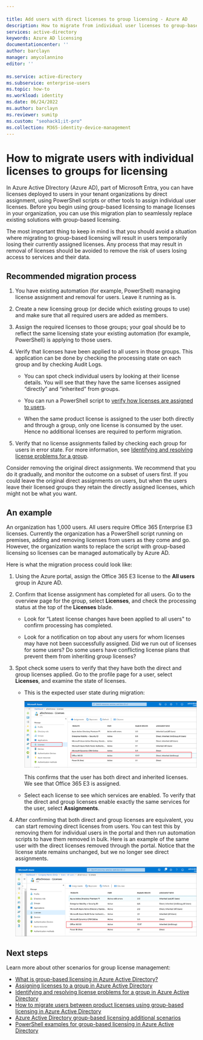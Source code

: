 ```yaml
---

title: Add users with direct licenses to group licensing - Azure AD
description: How to migrate from individual user licenses to group-based licensing using Azure Active Directory
services: active-directory
keywords: Azure AD licensing
documentationcenter: ''
author: barclayn
manager: amycolannino
editor: ''

ms.service: active-directory
ms.subservice: enterprise-users
ms.topic: how-to
ms.workload: identity
ms.date: 06/24/2022
ms.author: barclayn
ms.reviewer: sumitp
ms.custom: "seohack1;it-pro"
ms.collection: M365-identity-device-management
---
```


# How to migrate users with individual licenses to groups for licensing

In Azure Active DIrectory (Azure AD), part of Microsoft Entra, you can have licenses deployed to users in your tenant organizations by direct assignment, using PowerShell scripts or other tools to assign individual user licenses. Before you begin using group-based licensing to manage licenses in your organization, you can use this migration plan to seamlessly replace existing solutions with group-based licensing.

The most important thing to keep in mind is that you should avoid a situation where migrating to group-based licensing will result in users temporarily losing their currently assigned licenses. Any process that may result in removal of licenses should be avoided to remove the risk of users losing access to services and their data.

## Recommended migration process

1. You have existing automation (for example, PowerShell) managing license assignment and removal for users. Leave it running as is.

1. Create a new licensing group (or decide which existing groups to use) and make sure that all required users are added as members.

1. Assign the required licenses to those groups; your goal should be to reflect the same licensing state your existing automation (for example, PowerShell) is applying to those users.

1. Verify that licenses have been applied to all users in those groups. This application can be done by checking the processing state on each group and by checking Audit Logs.

   - You can spot check individual users by looking at their license details. You will see that they have the same licenses assigned “directly” and “inherited” from groups.

   - You can run a PowerShell script to [verify how licenses are assigned to users](licensing-group-advanced.md#use-powershell-to-see-who-has-inherited-and-direct-licenses).

   - When the same product license is assigned to the user both directly and through a group, only one license is consumed by the user. Hence no additional licenses are required to perform migration.

1. Verify that no license assignments failed by checking each group for users in error state. For more information, see [Identifying and resolving license problems for a group](licensing-groups-resolve-problems.md).

Consider removing the original direct assignments. We recommend that you do it gradually, and monitor the outcome on a subset of users first. If you could leave the original direct assignments on users, but when the users leave their licensed groups they retain the directly assigned licenses, which might not be what you want.

## An example

An organization has 1,000 users. All users require Office 365 Enterprise E3 licenses. Currently the organization has a PowerShell script running on premises, adding and removing licenses from users as they come and go. However, the organization wants to replace the script with group-based licensing so licenses can be managed automatically by Azure AD.

Here is what the migration process could look like:

1. Using the Azure portal, assign the Office 365 E3 license to the **All users** group in Azure AD.

1. Confirm that license assignment has completed for all users. Go to the overview page for the group, select **Licenses**, and check the processing status at the top of the **Licenses** blade.

   - Look for “Latest license changes have been applied to all users" to confirm processing has completed.

   - Look for a notification on top about any users for whom licenses may have not been successfully assigned. Did we run out of licenses for some users? Do some users have conflicting license plans that prevent them from inheriting group licenses?

1. Spot check some users to verify that they have both the direct and group licenses applied. Go to the profile page for a user, select **Licenses**, and examine the state of licenses.

   - This is the expected user state during migration:

      ![the expected user state during migration](./media/licensing-groups-migrate-users/expected-user-state.png)

     This confirms that the user has both direct and inherited licenses. We see that Office 365 E3 is assigned.

   - Select each license to see which services are enabled. To verify that the direct and group licenses enable exactly the same services for the user, select **Assignments**.

1. After confirming that both direct and group licenses are equivalent, you can start removing direct licenses from users. You can test this by removing them for individual users in the portal and then run automation scripts to have them removed in bulk. Here is an example of the same user with the direct licenses removed through the portal. Notice that the license state remains unchanged, but we no longer see direct assignments.

   ![confirm that direct licenses are removed](./media/licensing-groups-migrate-users/direct-licenses-removed.png)

## Next steps

Learn more about other scenarios for group license management:

- [What is group-based licensing in Azure Active Directory?](../fundamentals/active-directory-licensing-whatis-azure-portal.md)
- [Assigning licenses to a group in Azure Active Directory](licensing-groups-assign.md)
- [Identifying and resolving license problems for a group in Azure Active Directory](licensing-groups-resolve-problems.md)
- [How to migrate users between product licenses using group-based licensing in Azure Active Directory](licensing-groups-change-licenses.md)
- [Azure Active Directory group-based licensing additional scenarios](licensing-group-advanced.md)
- [PowerShell examples for group-based licensing in Azure Active Directory](licensing-ps-examples.md)
